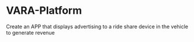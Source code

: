 # VARA-Platform
Create an APP that displays advertising to a ride share device in the vehicle to generate revenue

